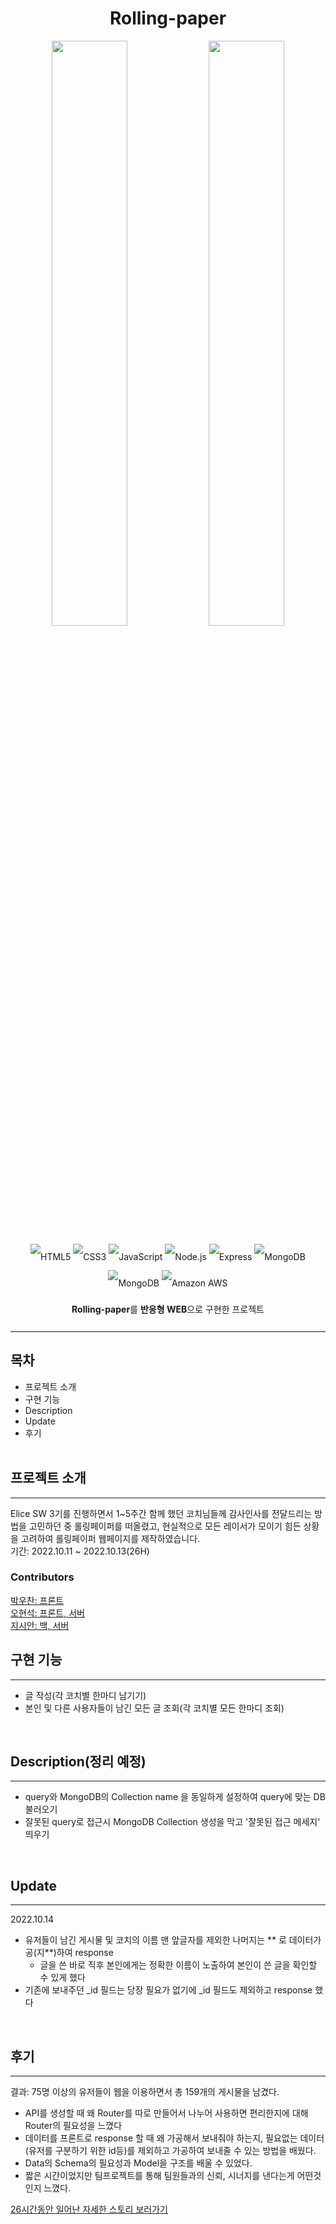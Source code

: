<div align=center>
  <h1>Rolling-paper</h1>
  <img src="https://raw.githubusercontent.com/SIYEA0405/Rolling-paper/main/readmeImgs/main.png" width="49%" height="49%"/>
  <img src="https://raw.githubusercontent.com/SIYEA0405/Rolling-paper/main/readmeImgs/coach.png" width="49%" height="49%"/>
</div>

<!-- bedge -->
<p align="center" style="line-height: 3;">
  <img alt="HTML5" src="https://img.shields.io/badge/HTML5-E34F26?style=for-the-badge&logo=HTML5&logoColor=white"/>
  <img alt="CSS3" src="https://img.shields.io/badge/CSS3-1572B6?style=for-the-badge&logo=CSS3&logoColor=white"/>
  <img alt="JavaScript" src="https://img.shields.io/badge/JavaScript-F7DF1E?style=for-the-badge&logo=JavaScript&logoColor=white"/>
  <img alt="Node.js" src="https://img.shields.io/badge/Node.js-339933?style=for-the-badge&logo=Node.js&logoColor=white"/>
  <img alt="Express" src="https://img.shields.io/badge/Express-000000?style=for-the-badge&logo=Express&logoColor=white"/>
  <img alt="MongoDB" src="https://img.shields.io/badge/MongoDB-47A248?style=for-the-badge&logo=MongoDB&logoColor=white"/>
  <img alt="MongoDB" src="https://img.shields.io/badge/Mongoose-800?style=for-the-badge&logo=&logoColor=white"/>
  <img alt="Amazon AWS" src="https://img.shields.io/badge/Amazon AWS-232F3E?style=for-the-badge&logo=Amazon AWS&logoColor=f89400"/>
  <br>
  <b>Rolling-paper</b>를 <b>반응형 WEB</b>으로 구현한 프로젝트
</p>


<hr>


## 목차
- 프로젝트 소개
- 구현 기능
- Description
- Update
- 후기
<br><br>

## 프로젝트 소개
---
Elice SW 3기를 진행하면서 1~5주간 함께 했던 코치님들께 감사인사를 전달드리는 방법을 고민하던 중 롤링페이퍼를 떠올렸고, 현실적으로 모든 레이서가 모이기 힘든 상황을 고려하여 롤링페이퍼 웹페이지를 제작하였습니다.
<br>
기간: 2022.10.11 ~ 2022.10.13(26H)
<br>

### Contributors
<a href="https://github.com/Croossh">박우찬: 프론트</a><br>
<a href="https://github.com/LucetTin5">오현석: 프론트, 서버</a><br>
<a href="https://github.com/SIYEA0405">지시안: 백, 서버</a><br>

## 구현 기능
---
- 글 작성(각 코치별 한마디 남기기)
- 본인 및 다른 사용자들이 남긴 모든 글 조회(각 코치별 모든 한마디 조회)
<br>

## Description(정리 예정)
---
- query와 MongoDB의 Collection name 을 동일하게 설정하여 query에 맞는 DB 불러오기
- 잘못된 query로 접근시 MongoDB Collection 생성을 막고 '잘못된 접근 메세지' 띄우기
<br>

## Update
---
2022.10.14
- 유저들이 남긴 게시물 및 코치의 이름 맨 앞글자를 제외한 나머지는 ** 로 데이터가공(지**)하여 response
    - 글을 쓴 바로 직후 본인에게는 정확한 이름이 노출하여 본인이 쓴 글을 확인할 수 있게 했다
- 기존에 보내주던 _id 필드는 당장 필요가 없기에 _id 필드도 제외하고 response 했다
<br>

## 후기
---
결과: 75명 이상의 유저들이 웹을 이용하면서 총 159개의 게시물을 남겼다.
- API를 생성할 때 왜 Router를 따로 만들어서 나누어 사용하면 편리한지에 대해 Router의 필요성을 느꼈다
- 데이터를 프론트로 response 할 때 왜 가공해서 보내줘야 하는지, 필요없는 데이터(유저를 구분하기 위한 id등)를 제외하고 가공하여 보내줄 수 있는 방법을 배웠다.
- Data의 Schema의 필요성과 Model을 구조를 배울 수 있었다.
- 짧은 시간이었지만 팀프로젝트를 통해 팀원들과의 신뢰, 시너지를 낸다는게 어떤것인지 느꼈다.

<a href="https://siyea.notion.site/ver_1-0-0_-72b108033f2c4851827a29284a94b660">
26시간동안 일어난 자세한 스토리 보러가기</a>
